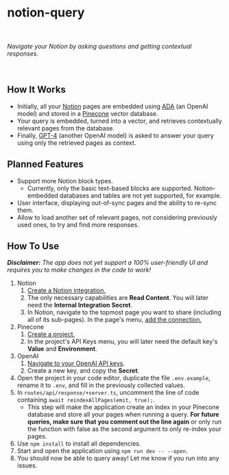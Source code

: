 # notion-query
<br /><br />
_Navigate your Notion by asking questions and getting contextual responses._
<br /><br /><br />

## How It Works
- Initially, all your [Notion](https://www.notion.so/) pages are embedded using [ADA](https://platform.openai.com/docs/models/embeddings) (an OpenAI model) and stored in a [Pinecone](https://www.pinecone.io/) vector database.
- Your query is embedded, turned into a vector, and retrieves contextually relevant pages from the database.
- Finally, [GPT-4](https://platform.openai.com/docs/models/gpt-4) (another OpenAI model) is asked to answer your query using only the retrieved pages as context.

## Planned Features
- Support more Notion block types.
    - Currently, only the basic text-based blocks are supported. Notion-embedded databases and tables are not yet supported, for example.
- User interface, displaying out-of-sync pages and the ability to re-sync them.
- Allow to load another set of relevant pages, not considering previously used ones, to try and find more responses.

## How To Use
_**Disclaimer:** The app does not yet support a 100% user-friendly UI and requires you to make changes in the code to work!_
<br />
1. Notion
    1. [Create a Notion integration.](https://www.notion.so/help/create-integrations-with-the-notion-api#create-an-internal-integration)
    2. The only necessary capabilities are **Read Content**. You will later need the **Internal Integration Secret**.
    3. In Notion, navigate to the topmost page you want to share (including all of its sub-pages). In the page's menu, [add the connection.](https://www.notion.so/help/add-and-manage-connections-with-the-api#add-connections-to-pages)
2. Pinecone
    1. [Create a project.](https://docs.pinecone.io/docs/create-project)
    2. In the project's API Keys menu, you will later need the default key's **Value** and **Environment**.
3. OpenAI
    1. [Navigate to your OpenAI API keys](https://platform.openai.com/account/api-keys).
    2. Create a new key, and copy the **Secret**.
4. Open the project in your code editor, duplicate the file `.env.example`, rename it to `.env`, and fill in the previously collected values.
5. In `routes/api/response/+server.ts`, uncomment the line of code containing `await reindexAllPages(emit, true);`.
    - This step will make the application create an index in your Pinecone database and store all your pages when running a query. **For future queries, make sure that you comment out the line again** or only run the function with false as the second argument to only re-index your pages.
6. Use `npm install` to install all dependencies.
7. Start and open the application using `npm run dev -- --open`.
8. You should now be able to query away! Let me know if you run into any issues.
